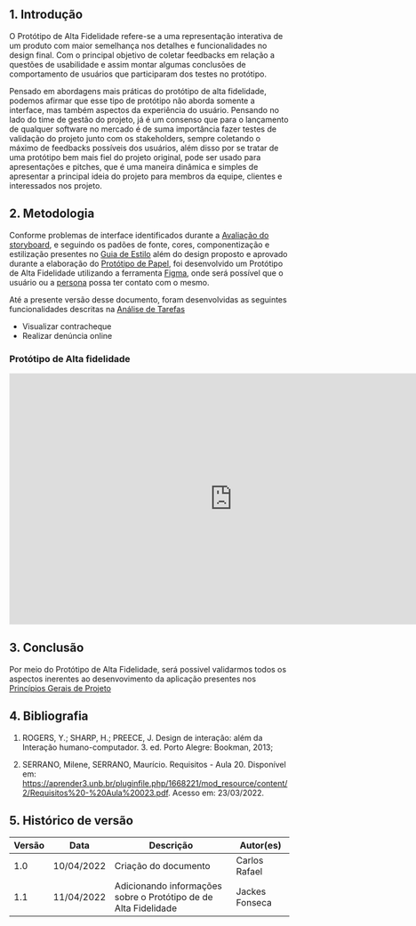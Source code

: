 ## 1. Introdução

O Protótipo de Alta Fidelidade refere-se a uma representação interativa de um produto com maior semelhança nos detalhes e funcionalidades no design final. Com o principal objetivo de coletar feedbacks em relação a questões de usabilidade e assim montar algumas conclusões de comportamento de usuários que participaram dos testes no protótipo.

Pensado em abordagens mais práticas do protótipo de alta fidelidade, podemos afirmar que esse tipo de protótipo não aborda somente a interface, mas também aspectos da experiência do usuário. Pensando no lado do time de gestão do projeto, já é um consenso que para o lançamento de qualquer software no mercado é de suma importância fazer testes de validação do projeto junto com os stakeholders, sempre coletando o máximo de feedbacks possíveis dos usuários, além disso por se tratar de uma protótipo bem mais fiel do projeto original, pode ser usado para apresentações e pitches, que é uma maneira dinâmica e simples de apresentar a principal ideia do projeto para membros da equipe, clientes e interessados nos projeto.

## 2. Metodologia

Conforme problemas de interface identificados durante a [Avaliação do storyboard](../nivel_1/avaliacao_storyboard.md), e seguindo os padões de fonte, cores, componentização e estilização presentes no [Guia de Estilo](../../analise_requisitos/guia_estilo.md) além do design proposto e aprovado durante a elaboração do [Protótipo de Papel](../nivel_2/prototipo_papel.md), foi desenvolvido um Protótipo de Alta Fidelidade utilizando a ferramenta [Figma](../../planejamento/ferramentas.md), onde será possível que o usuário ou a [persona](../../analise_requisitos/contexto_uso/personas.md) possa ter contato com o mesmo.

Até a presente versão desse documento, foram desenvolvidas as seguintes funcionalidades descritas na [Análise de Tarefas](../../analise_requisitos/contexto_uso/analise_tarefas.md)

- Visualizar contracheque
- Realizar denúncia online

### Protótipo de Alta fidelidade

<iframe style="border: 1px solid rgba(0, 0, 0, 0.1);" width="800" height="450" src="https://www.figma.com/embed?embed_host=share&url=https%3A%2F%2Fwww.figma.com%2Fproto%2FUz0zvGrcEMI6OmdHnfi3Vw%2FProt%25C3%25B3tipo-de-alta-fidelidade---PMBA%3Fnode-id%3D1%253A3%26scaling%3Dscale-down%26page-id%3D0%253A1%26starting-point-node-id%3D1%253A3%26show-proto-sidebar%3D1" allowfullscreen></iframe>

## 3. Conclusão

Por meio do Protótipo de Alta Fidelidade, será possivel validarmos todos os aspectos inerentes ao desenvovimento da aplicação presentes nos [Princípios Gerais de Projeto](analise_requisitos/principios_projeto.md)

## 4. Bibliografia

1. ROGERS, Y.; SHARP, H.; PREECE, J. Design de interação: além da Interação humano-computador. 3. ed. Porto Alegre: Bookman, 2013;

2. SERRANO, Milene, SERRANO, Maurício. Requisitos - Aula 20. Disponível em: https://aprender3.unb.br/pluginfile.php/1668221/mod_resource/content/2/Requisitos%20-%20Aula%20023.pdf. Acesso em: 23/03/2022.

## 5. Histórico de versão

| Versão |  Data  |        Descrição        |     Autor(es)     | 
|--------|--------|-------------------------|-------------------|
| 1.0    | 10/04/2022     | Criação do documento    | Carlos Rafael                  |
| 1.1    | 11/04/2022     | Adicionando informações sobre o Protótipo de de Alta Fidelidade| Jackes Fonseca                  |
